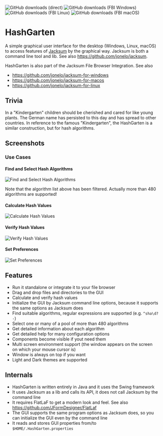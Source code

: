 ![GitHub downloads](https://img.shields.io/github/downloads/jonelo/HashGarten/total?color=green) (direct) ![GitHub downloads](https://img.shields.io/github/downloads/jonelo/jacksum-fbi-windows/total?color=green) (FBI Windows) ![GitHub downloads](https://img.shields.io/github/downloads/jonelo/jacksum-fbi-linux/total?color=green) (FBI Linux) ![GitHub downloads](https://img.shields.io/github/downloads/jonelo/jacksum-fbi-macos/total?color=green) (FBI macOS) 

# HashGarten

A simple graphical user interface for the desktop (Windows, Linux, macOS) to access features of [Jacksum](https://github.com/jonelo/jacksum) by the graphical way. Jacksum is both a command line tool and lib. See also https://github.com/jonelo/jacksum.

HashGarten is also part of the Jacksum File Browser Integration. See also
- https://github.com/jonelo/jacksum-for-windows
- https://github.com/jonelo/jacksum-for-macos
- https://github.com/jonelo/jacksum-for-linux

## Trivia

In a "Kindergarten" children should be cherished and cared for like young plants. The German name has persisted to this day and has spread to other countries. In reference to the famous "Kindergarten", the HashGarten is a similar construction, but for hash algorithms.

## Screenshots

### Use Cases

#### Find and Select Hash Algorithms

![Find and Select Hash Algorithms](https://github.com/user-attachments/assets/41e54f70-591a-4a94-b38c-6cf25282d17e)

Note that the algorithm list above has been filtered. Actually more than 480 algorithms are supported!

#### Calculate Hash Values

![Calculate Hash Values](https://github.com/user-attachments/assets/49f76e03-7821-4a24-ad3e-54ad69caa3f2)

#### Verify Hash Values

![Verify Hash Values](https://github.com/user-attachments/assets/537ddd9d-d202-4f1f-be95-0605b04d8492)


#### Set Preferences

![Set Preferences](https://github.com/user-attachments/assets/042b68bc-0767-4dc4-bd55-7977b722d2c5)


## Features

- Run it standalone or integrate it to your file browser
- Drag and drop files and directories to the GUI
- Calculate and verify hash values
- Initialize the GUI by Jacksum command line options, because it supports the same options as Jacksum does 
- Find suitable algorithms, regular expressions are supported (e.g. `^sha\d?-`)
- Select one or many of a pool of more than 480 algorithms
- Get detailed information about each algorithm
- Get detailed help for many configuration options
- Components become visible if yout need them
- Multi screen environment support (the window appears on the screen on which your mouse cursor is)
- Window is always on top if you want
- Light and Dark themes are supported

## Internals

- HashGarten is written entirely in Java and it uses the Swing framework
- It uses Jacksum as a lib and calls its API, it does not call Jacksum by the command line
- It requires FlatLaF to get a modern look and feel. See also https://github.com/JFormDesigner/FlatLaf
- The GUI supports the same program options as Jacksum does, so you can initialize the GUI even by the command line
- It reads and stores GUI properties from/to `$HOME/.HashGarten.properties`
